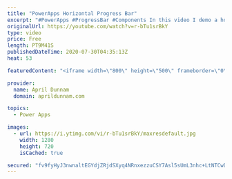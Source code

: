 ```yaml
---
title: "PowerApps Horizontal Progress Bar"
excerpt: "#PowerApps #ProgressBar #Components In this video I demo a horizontal progress bar solution for Power Apps and show you how to build it.  You'll learn about:  ✅  Components ✅  Dynamically setting gallery wrap count ✅  Dynamically switching object colors"
originalUrl: https://youtube.com/watch?v=r-bTu1srBkY
type: video
price: Free
length: PT9M41S
publishedDateTime: 2020-07-30T04:35:13Z
heat: 53

featuredContent: "<iframe width=\"800\" height=\"500\" frameborder=\"0\" src=\"https://www.youtube.com/embed/r-bTu1srBkY\" allow=\"accelerometer; autoplay; encrypted-media; gyroscope; picture-in-picture\" allowfullscreen></iframe>"

provider:
  name: April Dunnam
  domain: aprildunnam.com

topics:
  - Power Apps

images:
  - url: https://i.ytimg.com/vi/r-bTu1srBkY/maxresdefault.jpg
    width: 1280
    height: 720
    isCached: true

secured: "fv9fyHyJ3nwnaltEGYdjZRjdSXyq4NRnxezzuCSY7Asl5sUmL3nhc+LtNTCwDymHQZAShBrR8Wjx3Vfd/m9fZyCpyqo04/oEv+/NIo2whP4TX1VP3+my3iiv7kJjowgabh0QCT6tIj6u0JfelmvA8KCmhHOwWtBy97SH62AcWIiF5fjj50SncLuIbDQ1mVk48+X4IG8lr9YugRfxLDpbFcljFvAlgXl6vpcnbc9tCqaI/z9GVyaNJFE8fzRt9s/j9Bf+9G4CIOBmYhDgaV1AdqrV6mF4CvhJeXLM9oNVbo7i8T5owvyQ5QP7feyKqMSPSy2EJCwqp5syOGocbeKnYTPn0khnchf0l6WaGZ3R1na+uVNxS/4tTjaizQ2YP+NAK4T6J0vh9WrJTdQMYcPTp24h6Aj9RHZuCJ2AEuvKN0k=;45nmyT32MjBt5K9Ch7ow6Q=="
---
```


